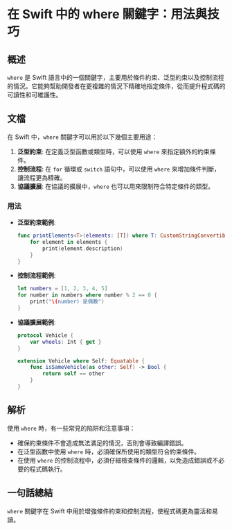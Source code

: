 <!--
Meta Description: # 在 Swift 中的 where 關鍵字：用法與技巧 ## 概述 `where` 是 Swift 語言中的一個關鍵字，主要用於條件約束、泛型約束以及控制流程的情況。它能夠幫助開發者在更複雜的情況下精確地指定條件，從而提升程式碼的可讀性和可維護性。 ## 文檔 在 Swift 中，`where` ...
Meta Keywords: where, swift, number, self, 可以使用
-->

# 在 Swift 中的 where 關鍵字：用法與技巧

## 概述
`where` 是 Swift 語言中的一個關鍵字，主要用於條件約束、泛型約束以及控制流程的情況。它能夠幫助開發者在更複雜的情況下精確地指定條件，從而提升程式碼的可讀性和可維護性。

## 文檔
在 Swift 中，`where` 關鍵字可以用於以下幾個主要用途：

1. **泛型約束**: 在定義泛型函數或類型時，可以使用 `where` 來指定額外的約束條件。
2. **控制流程**: 在 `for` 循環或 `switch` 語句中，可以使用 `where` 來增加條件判斷，讓流程更為精確。
3. **協議擴展**: 在協議的擴展中，`where` 也可以用來限制符合特定條件的類型。

### 用法
- **泛型約束範例**:
    ```swift
    func printElements<T>(elements: [T]) where T: CustomStringConvertible {
        for element in elements {
            print(element.description)
        }
    }
    ```

- **控制流程範例**:
    ```swift
    let numbers = [1, 2, 3, 4, 5]
    for number in numbers where number % 2 == 0 {
        print("\(number) 是偶數")
    }
    ```

- **協議擴展範例**:
    ```swift
    protocol Vehicle {
        var wheels: Int { get }
    }

    extension Vehicle where Self: Equatable {
        func isSameVehicle(as other: Self) -> Bool {
            return self == other
        }
    }
    ```

## 解析
使用 `where` 時，有一些常見的陷阱和注意事項：

- 確保約束條件不會造成無法滿足的情況，否則會導致編譯錯誤。
- 在泛型函數中使用 `where` 時，必須確保所使用的類型符合約束條件。
- 在使用 `where` 的控制流程中，必須仔細檢查條件的邏輯，以免造成錯誤或不必要的程式碼執行。

## 一句話總結
`where` 關鍵字在 Swift 中用於增強條件約束和控制流程，使程式碼更為靈活和易讀。